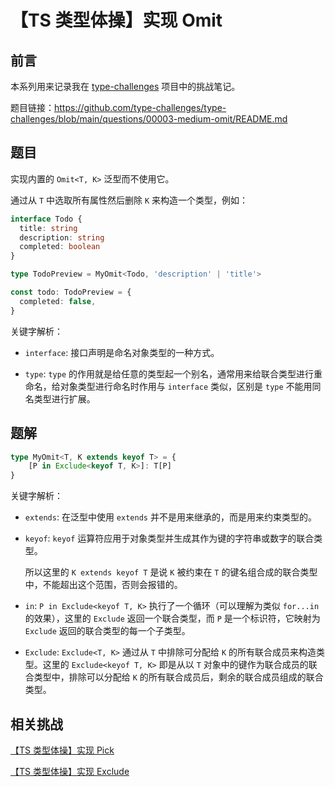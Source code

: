 # 【TS 类型体操】实现 Omit

## 前言

本系列用来记录我在 [type-challenges](https://github.com/type-challenges/type-challenges) 项目中的挑战笔记。

题目链接：https://github.com/type-challenges/type-challenges/blob/main/questions/00003-medium-omit/README.md

## 题目

实现内置的 `Omit<T, K>` 泛型而不使用它。

通过从 `T` 中选取所有属性然后删除 `K` 来构造一个类型，例如：

```ts
interface Todo {
  title: string
  description: string
  completed: boolean
}

type TodoPreview = MyOmit<Todo, 'description' | 'title'>

const todo: TodoPreview = {
  completed: false,
}
```

关键字解析：

- `interface`: 接口声明是命名对象类型的一种方式。

- `type`: `type` 的作用就是给任意的类型起一个别名，通常用来给联合类型进行重命名，给对象类型进行命名时作用与 `interface` 类似，区别是 `type` 不能用同名类型进行扩展。

## 题解

```ts
type MyOmit<T, K extends keyof T> = {
    [P in Exclude<keyof T, K>]: T[P]
}
```

关键字解析：

- `extends`: 在泛型中使用 `extends` 并不是用来继承的，而是用来约束类型的。

- `keyof`: `keyof` 运算符应用于对象类型并生成其作为键的字符串或数字的联合类型。

  所以这里的 `K extends keyof T` 是说 `K` 被约束在 `T` 的键名组合成的联合类型中，不能超出这个范围，否则会报错的。

- `in`: `P in Exclude<keyof T, K>` 执行了一个循环（可以理解为类似 `for...in` 的效果），这里的 `Exclude` 返回一个联合类型，而 `P` 是一个标识符，它映射为 `Exclude` 返回的联合类型的每一个子类型。

- `Exclude`: `Exclude<T, K>` 通过从 `T` 中排除可分配给 `K` 的所有联合成员来构造类型。这里的 `Exclude<keyof T, K>` 即是从以 `T` 对象中的键作为联合成员的联合类型中，排除可以分配给 `K` 的所有联合成员后，剩余的联合成员组成的联合类型。

## 相关挑战

[【TS 类型体操】实现 Pick](./%E3%80%90TS%20%E7%B1%BB%E5%9E%8B%E4%BD%93%E6%93%8D%E3%80%91%E5%AE%9E%E7%8E%B0%20Pick.md)

[【TS 类型体操】实现 Exclude](./%E3%80%90TS%20%E7%B1%BB%E5%9E%8B%E4%BD%93%E6%93%8D%E3%80%91%E5%AE%9E%E7%8E%B0%20Exclude.md)
